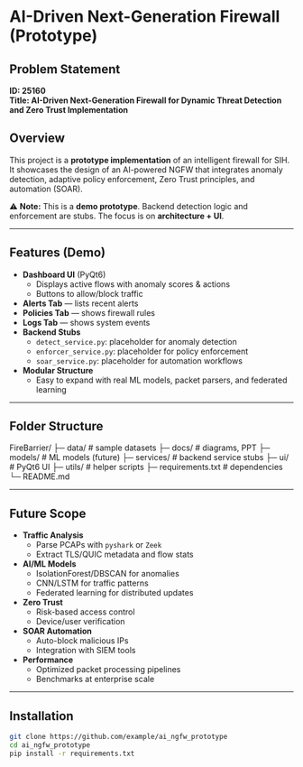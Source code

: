 # AI-Driven Next-Generation Firewall (Prototype)

## Problem Statement
**ID: 25160**  
**Title: AI-Driven Next-Generation Firewall for Dynamic Threat Detection and Zero Trust Implementation**

## Overview
This project is a **prototype implementation** of an intelligent firewall for SIH.  
It showcases the design of an AI-powered NGFW that integrates anomaly detection, adaptive policy enforcement, Zero Trust principles, and automation (SOAR).

⚠️ **Note:** This is a **demo prototype**. Backend detection logic and enforcement are stubs. The focus is on **architecture + UI**.

---

## Features (Demo)
- **Dashboard UI** (PyQt6)
  - Displays active flows with anomaly scores & actions
  - Buttons to allow/block traffic
- **Alerts Tab** — lists recent alerts
- **Policies Tab** — shows firewall rules
- **Logs Tab** — shows system events
- **Backend Stubs**
  - `detect_service.py`: placeholder for anomaly detection
  - `enforcer_service.py`: placeholder for policy enforcement
  - `soar_service.py`: placeholder for automation workflows
- **Modular Structure**
  - Easy to expand with real ML models, packet parsers, and federated learning

---

## Folder Structure
FireBarrier/
├─ data/ # sample datasets
├─ docs/ # diagrams, PPT
├─ models/ # ML models (future)
├─ services/ # backend service stubs
├─ ui/ # PyQt6 UI
├─ utils/ # helper scripts
├─ requirements.txt # dependencies
└─ README.md


---

## Future Scope
- **Traffic Analysis**
  - Parse PCAPs with `pyshark` or `Zeek`
  - Extract TLS/QUIC metadata and flow stats
- **AI/ML Models**
  - IsolationForest/DBSCAN for anomalies
  - CNN/LSTM for traffic patterns
  - Federated learning for distributed updates
- **Zero Trust**
  - Risk-based access control
  - Device/user verification
- **SOAR Automation**
  - Auto-block malicious IPs
  - Integration with SIEM tools
- **Performance**
  - Optimized packet processing pipelines
  - Benchmarks at enterprise scale

---

## Installation
```bash
git clone https://github.com/example/ai_ngfw_prototype
cd ai_ngfw_prototype
pip install -r requirements.txt